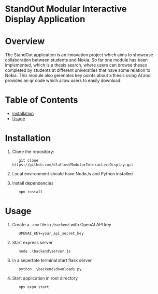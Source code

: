 # StandOut Modular Interactive Display Application

# Overview
The StandOut application is an innovation project which aims to showcase collaboration between students and Nokia. So far one module has been implemented, which is a thesis search, where users can browse theses completed by students at different universities that have some relation to Nokia. This module also gerenates key points about a thesis using AI and provides an qr code which allow users to easily download.

# Table of Contents
- [Installation](https://github.com/dfallow/ModularInteractiveDisplay?tab=readme-ov-file#installation)
- [Usage](https://github.com/dfallow/ModularInteractiveDisplay/edit/main/README.md#usage)

# Installation

1. Clone the repository:
   
   ```
      git clone https://github.com/dfallow/ModularInteractiveDisplay.git
   ```
2. Local environment should have NodeJs and Python installed
3. Install dependencies
   ```
      npm install
   ``` 
# Usage
1. Create a ```.env``` file in ```/backend``` with OpenAI API key
   
   ```
      OPENAI_KEY=your_api_secret_key
   ```
3. Start express server
   ```
      node .\backend\server.js
   ```
4. In a sepertate terminal start flask server
   ```
      python .\backend\downloads.py
   ```
5. Start application in root directory
   ```
      npx expo start
   ```
